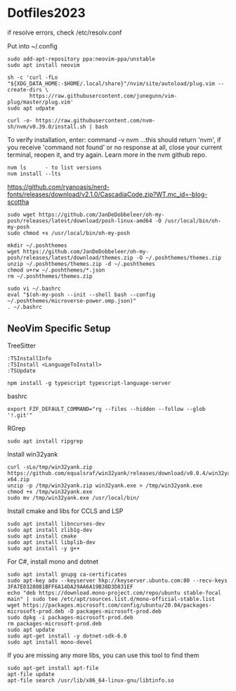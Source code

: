 # Dotfiles2023

if resolve errors, check /etc/resolv.conf

Put into ~/.config

```
sudo add-apt-repository ppa:neovim-ppa/unstable
sudo apt install neovim

sh -c 'curl -fLo "${XDG_DATA_HOME:-$HOME/.local/share}"/nvim/site/autoload/plug.vim --create-dirs \
       https://raw.githubusercontent.com/junegunn/vim-plug/master/plug.vim'
sudo apt udpate

curl -o- https://raw.githubusercontent.com/nvm-sh/nvm/v0.39.0/install.sh | bash
```
To verify installation, enter: command -v nvm ...this should return 'nvm', if you receive 'command not found' or no response at all, close your current terminal, reopen it, and try again. Learn more in the nvm github repo.
```
nvm ls      - to list versions
nvm install --lts
```

https://github.com/ryanoasis/nerd-fonts/releases/download/v2.1.0/CascadiaCode.zip?WT.mc_id=-blog-scottha
```
sudo wget https://github.com/JanDeDobbeleer/oh-my-posh/releases/latest/download/posh-linux-amd64 -O /usr/local/bin/oh-my-posh
sudo chmod +x /usr/local/bin/oh-my-posh

mkdir ~/.poshthemes
wget https://github.com/JanDeDobbeleer/oh-my-posh/releases/latest/download/themes.zip -O ~/.poshthemes/themes.zip
unzip ~/.poshthemes/themes.zip -d ~/.poshthemes
chmod u+rw ~/.poshthemes/*.json
rm ~/.poshthemes/themes.zip
```

```
sudo vi ~/.bashrc
eval "$(oh-my-posh --init --shell bash --config ~/.poshthemes/microverse-power.omp.json)"
. ~/.bashrc
```

## NeoVim Specific Setup

TreeSitter
```
:TSInstallInfo
:TSInstall <LanguageToInstall>
:TSUpdate
```

```
npm install -g typescript typescript-language-server
```
bashrc
```
export FZF_DEFAULT_COMMAND="rg --files --hidden --follow --glob '!.git'"
```
RGrep
```
sudo apt install ripgrep
```

Install win32yank
```
curl -sLo/tmp/win32yank.zip https://github.com/equalsraf/win32yank/releases/download/v0.0.4/win32yank-x64.zip
unzip -p /tmp/win32yank.zip win32yank.exe > /tmp/win32yank.exe
chmod +x /tmp/win32yank.exe
sudo mv /tmp/win32yank.exe /usr/local/bin/
```

Install cmake and libs for CCLS and LSP
```
sudo apt install libncurses-dev
sudo apt install zlib1g-dev
sudo apt install cmake
sudo apt install libplib-dev
sudo apt install -y g++
```
For C#, install mono and dotnet
```
sudo apt install gnupg ca-certificates
sudo apt-key adv --keyserver hkp://keyserver.ubuntu.com:80 --recv-keys 3FA7E0328081BFF6A14DA29AA6A19B38D3D831EF
echo "deb https://download.mono-project.com/repo/ubuntu stable-focal main" | sudo tee /etc/apt/sources.list.d/mono-official-stable.list
wget https://packages.microsoft.com/config/ubuntu/20.04/packages-microsoft-prod.deb -O packages-microsoft-prod.deb
sudo dpkg -i packages-microsoft-prod.deb
rm packages-microsoft-prod.deb
sudo apt update
sudo apt-get install -y dotnet-sdk-6.0
sudo apt install mono-devel
```

If you are missing any more libs, you can use this tool to find them
```
sudo apt-get install apt-file
apt-file update
apt-file search /usr/lib/x86_64-linux-gnu/libtinfo.so
```
